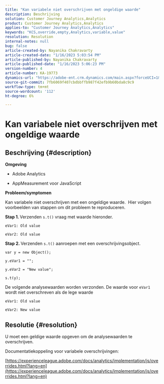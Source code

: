 ```yaml
---
title: "Kan variabele niet overschrijven met ongeldige waarde"
description: Beschrijving
solution: Customer Journey Analytics,Analytics
product: Customer Journey Analytics,Analytics
applies-to: "Customer Journey Analytics,Analytics"
keywords: "KCS,override,empty,Analytics,variable,value"
resolution: Resolution
internal-notes: null
bug: false
article-created-by: Nayanika Chakravarty
article-created-date: "1/16/2023 5:03:54 PM"
article-published-by: Nayanika Chakravarty
article-published-date: "1/16/2023 5:06:23 PM"
version-number: 4
article-number: KA-19773
dynamics-url: "https://adobe-ent.crm.dynamics.com/main.aspx?forceUCI=1&pagetype=entityrecord&etn=knowledgearticle&id=7cac99bc-bf95-ed11-aad1-6045bd006149"
source-git-commit: 7fb6069f407cbdbbffb987f42efb9b60bda8c9c9
workflow-type: tm+mt
source-wordcount: '112'
ht-degree: 6%

---
```


# Kan variabele niet overschrijven met ongeldige waarde

## Beschrijving {#description}


<b>Omgeving</b>

- Adobe Analytics

- AppMeasurement voor JavaScript

<b>Probleem/symptomen</b>

Kan variabele niet overschrijven met een ongeldige waarde.  Hier volgen voorbeelden van stappen om dit probleem te reproduceren.

<b>Stap 1. </b>Verzenden `s.t()` vraag met waarde hieronder.


```
eVar1: Old value

eVar2: Old value
```


<b>Stap 2. </b>Verzenden `s.t()` aanroepen met een overschrijvingsobject.


```
var y = new Object();

y.eVar1 = "";

y.eVar2 = "New value";

s.t(y);
```


De volgende analysewaarden worden verzonden. De waarde voor `eVar1` wordt niet overschreven als de lege waarde


```
eVar1: Old value

eVar2: New value
```



## Resolutie {#resolution}


U moet een geldige waarde opgeven om de analysewaarden te overschrijven.

Documentatiekoppeling voor variabele overschrijvingen:

[https://experienceleague.adobe.com/docs/analytics/implementation/js/overrides.html?lang=en](https://experienceleague.adobe.com/docs/analytics/implementation/js/overrides.html?lang=en)
